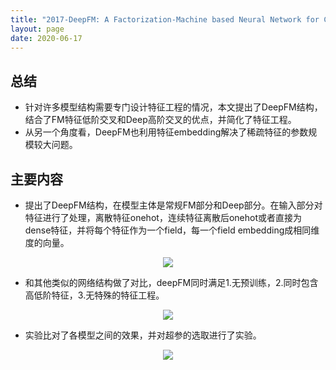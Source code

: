 ```yaml
---
title: "2017-DeepFM: A Factorization-Machine based Neural Network for CTR Prediction"
layout: page
date: 2020-06-17
---
```


## 总结

- 针对许多模型结构需要专门设计特征工程的情况，本文提出了DeepFM结构，结合了FM特征低阶交叉和Deep高阶交叉的优点，并简化了特征工程。
- 从另一个角度看，DeepFM也利用特征embedding解决了稀疏特征的参数规模较大问题。


## 主要内容

- 提出了DeepFM结构，在模型主体是常规FM部分和Deep部分。在输入部分对特征进行了处理，离散特征onehot，连续特征离散后onehot或者直接为dense特征，并将每个特征作为一个field，每一个field embedding成相同维度的向量。
<div style="text-align: center"><img src="/wiki/attach/images/deepFm-01.png" style="max-width:500px"></div>

- 和其他类似的网络结构做了对比，deepFM同时满足1.无预训练，2.同时包含高低阶特征，3.无特殊的特征工程。
<div style="text-align: center"><img src="/wiki/attach/images/deepFm-02.png" style="max-width:700px"></div>

- 实验比对了各模型之间的效果，并对超参的选取进行了实验。
<div style="text-align: center"><img src="/wiki/attach/images/deepFm-03.png" style="max-width:400px"></div>